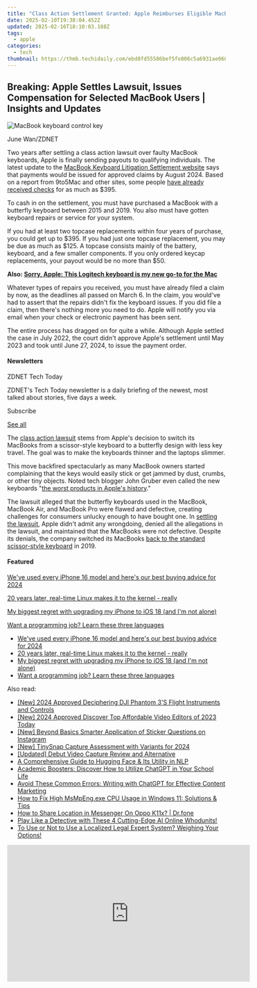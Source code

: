 ```yaml
---
title: "Class Action Settlement Granted: Apple Reimburses Eligible MacBook Users"
date: 2025-02-10T19:38:04.452Z
updated: 2025-02-16T18:10:03.188Z
tags:
  - apple
categories:
  - tech
thumbnail: https://thmb.techidaily.com/ebd8fd55586bef5fe806c5a6931ae068dd25745cbaa69a714d4a27725179f8ad.jpg
---
```


## Breaking: Apple Settles Lawsuit, Issues Compensation for Selected MacBook Users | Insights and Updates

![MacBook keyboard control key](https://www.zdnet.com/a/img/resize/e06baddbc76f9ed5027b8db797be3bfbe2156c51/2022/12/08/ed2bb1d6-08c2-4a29-ac44-7f88c9bc5626/pxl-20221208-204842960.jpg?auto=webp&width=1280)

June Wan/ZDNET

Two years after settling a class action lawsuit over faulty MacBook keyboards, Apple is finally sending payouts to qualifying individuals. The latest update to the [MacBook Keyboard Litigation Settlement website](https://www.keyboardsettlement.com) says that payments would be issued for approved claims by August 2024\. Based on a report from 9to5Mac and other sites, some people [have already received checks](https://9to5mac.com/2024/08/03/apple-payout-butterfly-keyboard/) for as much as $395.

To cash in on the settlement, you must have purchased a MacBook with a butterfly keyboard between 2015 and 2019\. You also must have gotten keyboard repairs or service for your system.

If you had at least two topcase replacements within four years of purchase, you could get up to $395\. If you had just one topcase replacement, you may be due as much as $125\. A topcase consists mainly of the battery, keyboard, and a few smaller components. If you only ordered keycap replacements, your payout would be no more than $50.

**Also: [Sorry, Apple: This Logitech keyboard is my new go-to for the Mac](https://www.zdnet.com/home-and-office/smart-office/sorry-apple-this-logitech-keyboard-is-my-new-go-to-for-the-mac/)**

Whatever types of repairs you received, you must have already filed a claim by now, as the deadlines all passed on March 6\. In the claim, you would've had to assert that the repairs didn't fix the keyboard issues. If you did file a claim, then there's nothing more you need to do. Apple will notify you via email when your check or electronic payment has been sent.

The entire process has dragged on for quite a while. Although Apple settled the case in July 2022, the court didn't approve Apple's settlement until May 2023 and took until June 27, 2024, to issue the payment order.

#### Newsletters

ZDNET Tech Today

ZDNET's Tech Today newsletter is a daily briefing of the newest, most talked about stories, five days a week.

 Subscribe

[See all](https://www.zdnet.com/newsletters/)

The [class action lawsuit](https://www.zdnet.com/article/apple-agrees-to-settle-class-action-suit-over-problematic-butterfly-keyboards/) stems from Apple's decision to switch its MacBooks from a scissor-style keyboard to a butterfly design with less key travel. The goal was to make the keyboards thinner and the laptops slimmer. 

This move backfired spectacularly as many MacBook owners started complaining that the keys would easily stick or get jammed by dust, crumbs, or other tiny objects. Noted tech blogger John Gruber even called the new keyboards "[the worst products in Apple's history](https://daringfireball.net/linked/2019/03/27/strn-kyboard)."

The lawsuit alleged that the butterfly keyboards used in the MacBook, MacBook Air, and MacBook Pro were flawed and defective, creating challenges for consumers unlucky enough to have bought one. In [settling the lawsuit](https://chimicles.com/wp-content/uploads/2022/07/Settlement-Agreement-H0112783xCF4AF.pdf), Apple didn't admit any wrongdoing, denied all the allegations in the lawsuit, and maintained that the MacBooks were not defective. Despite its denials, the company switched its MacBooks [back to the standard scissor-style keyboard](https://www.zdnet.com/article/new-16-inch-macbook-pro-teardown-reveals-old-scissor-switch-keyboard-in-all-its-glory/) in 2019.

#### Featured

[We've used every iPhone 16 model and here's our best buying advice for 2024](https://www.zdnet.com/article/iphone-16-pro-max-buying-advice-2024/ "We've used every iPhone 16 model and here's our best buying advice for 2024")

[20 years later, real-time Linux makes it to the kernel - really](https://www.zdnet.com/article/20-years-later-real-time-linux-makes-it-to-the-kernel-really/ "20 years later, real-time Linux makes it to the kernel - really")

[My biggest regret with upgrading my iPhone to iOS 18 (and I'm not alone)](https://www.zdnet.com/article/my-biggest-regret-with-upgrading-my-iphone-to-ios-18-and-im-not-alone/ "My biggest regret with upgrading my iPhone to iOS 18 (and I'm not alone)")

[Want a programming job? Learn these three languages](https://www.zdnet.com/article/want-a-programming-job-learn-these-three-languages/ "Want a programming job? Learn these three languages")

* [We've used every iPhone 16 model and here's our best buying advice for 2024](https://www.zdnet.com/article/iphone-16-pro-max-buying-advice-2024/ "We've used every iPhone 16 model and here's our best buying advice for 2024")
* [20 years later, real-time Linux makes it to the kernel - really](https://www.zdnet.com/article/20-years-later-real-time-linux-makes-it-to-the-kernel-really/ "20 years later, real-time Linux makes it to the kernel - really")
* [My biggest regret with upgrading my iPhone to iOS 18 (and I'm not alone)](https://www.zdnet.com/article/my-biggest-regret-with-upgrading-my-iphone-to-ios-18-and-im-not-alone/ "My biggest regret with upgrading my iPhone to iOS 18 (and I'm not alone)")
* [Want a programming job? Learn these three languages](https://www.zdnet.com/article/want-a-programming-job-learn-these-three-languages/ "Want a programming job? Learn these three languages")

<ins class="adsbygoogle"
     style="display:block"
     data-ad-format="autorelaxed"
     data-ad-client="ca-pub-7571918770474297"
     data-ad-slot="1223367746"></ins>

<ins class="adsbygoogle"
     style="display:block"
     data-ad-client="ca-pub-7571918770474297"
     data-ad-slot="8358498916"
     data-ad-format="auto"
     data-full-width-responsive="true"></ins>

<span class="atpl-alsoreadstyle">Also read:</span>
<div><ul>
<li><a href="https://fox-glue.techidaily.com/new-2024-approved-deciphering-dji-phantom-3s-flight-instruments-and-controls/"><u>[New] 2024 Approved Deciphering DJI Phantom 3'S Flight Instruments and Controls</u></a></li>
<li><a href="https://facebook-video-share.techidaily.com/new-2024-approved-discover-top-affordable-video-editors-of-2023-today/"><u>[New] 2024 Approved Discover Top Affordable Video Editors of 2023 Today</u></a></li>
<li><a href="https://instagram-video-files.techidaily.com/new-beyond-basics-smarter-application-of-sticker-questions-on-instagram/"><u>[New] Beyond Basics Smarter Application of Sticker Questions on Instagram</u></a></li>
<li><a href="https://on-screen-recording.techidaily.com/new-tinysnap-capture-assessment-with-variants-for-2024/"><u>[New] TinySnap Capture Assessment with Variants for 2024</u></a></li>
<li><a href="https://screen-recording.techidaily.com/updated-debut-video-capture-review-and-alternative/"><u>[Updated] Debut Video Capture Review and Alternative</u></a></li>
<li><a href="https://tech-haven.techidaily.com/a-comprehensive-guide-to-hugging-face-and-its-utility-in-nlp/"><u>A Comprehensive Guide to Hugging Face & Its Utility in NLP</u></a></li>
<li><a href="https://tech-haven.techidaily.com/academic-boosters-discover-how-to-utilize-chatgpt-in-your-school-life/"><u>Academic Boosters: Discover How to Utilize ChatGPT in Your School Life</u></a></li>
<li><a href="https://tech-haven.techidaily.com/avoid-these-common-errors-writing-with-chatgpt-for-effective-content-marketing/"><u>Avoid These Common Errors: Writing with ChatGPT for Effective Content Marketing</u></a></li>
<li><a href="https://common-error.techidaily.com/how-to-fix-high-msmpengexe-cpu-usage-in-windows-11-solutions-and-tips/"><u>How to Fix High MsMpEng.exe CPU Usage in Windows 11: Solutions & Tips</u></a></li>
<li><a href="https://fake-location.techidaily.com/how-to-share-location-in-messenger-on-oppo-k11x-drfone-by-drfone-virtual-android/"><u>How to Share Location in Messenger On Oppo K11x? | Dr.fone</u></a></li>
<li><a href="https://tech-haven.techidaily.com/1722191429588-play-like-a-detective-with-these-4-cutting-edge-ai-online-whodunits/"><u>Play Like a Detective with These 4 Cutting-Edge AI Online Whodunits!</u></a></li>
<li><a href="https://tech-haven.techidaily.com/1722051457725-to-use-or-not-to-use-a-localized-legal-expert-system-weighing-your-options/"><u>To Use or Not to Use a Localized Legal Expert System? Weighing Your Options!</u></a></li>
</ul></div>

<!-- affiliate ads begin -->
<iframe width="560" height="315" src="https://www.youtube.com/embed/y3VlwHTQQMs?si=BXYwD1pKiaTuev4y" title="YouTube video player" frameborder="0" allow="accelerometer; autoplay; clipboard-write; encrypted-media; gyroscope; picture-in-picture; web-share" referrerpolicy="strict-origin-when-cross-origin" allowfullscreen></iframe>
<!-- affiliate ads end -->

